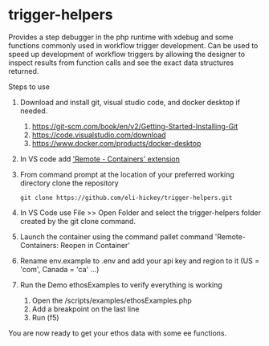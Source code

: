 # trigger-helpers
Provides a step debugger in the php runtime with xdebug and some functions commonly used in workflow trigger development.
Can be used to speed up development of workflow triggers by allowing the designer
to inspect results from function calls and see the exact data structures returned.

Steps to use

1. Download and install git, visual studio code, and docker desktop if needed.
   1. https://git-scm.com/book/en/v2/Getting-Started-Installing-Git
   2. https://code.visualstudio.com/download
   3. https://www.docker.com/products/docker-desktop

2. In VS code add ['Remote - Containers' extension](https://marketplace.visualstudio.com/items?itemName=ms-vscode-remote.remote-containers)

3. From command prompt at the location of your preferred working directory clone the repository

   ```
   git clone https://github.com/eli-hickey/trigger-helpers.git
   ```

4. In VS Code use File >> Open Folder and select the trigger-helpers folder created by the git clone command.

5. Launch the container using the command pallet command 'Remote-Containers: Reopen in Container'

6. Rename env.example to .env and add your api key and region to it (US  = 'com', Canada = 'ca' ...)
7. Run the Demo ethosExamples to verify everything is working
   1. Open the /scripts/examples/ethosExamples.php
   2. Add a breakpoint on the last line
   3. Run (f5)



You are now ready to get your ethos data with some ee functions.